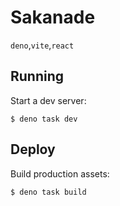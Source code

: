 # Sakanade

`deno`,`vite`,`react`

## Running

Start a dev server:

```
$ deno task dev
```

## Deploy

Build production assets:

```
$ deno task build
```
